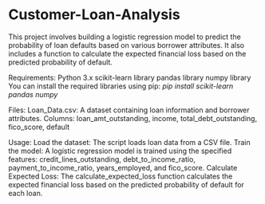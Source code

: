 # Customer-Loan-Analysis
This project involves building a logistic regression model to predict the probability of loan defaults based on various borrower attributes. It also includes a function to calculate the expected financial loss based on the predicted probability of default.

Requirements:
Python 3.x
scikit-learn library
pandas library
numpy library
You can install the required libraries using pip:
_pip install scikit-learn pandas numpy_

Files:
Loan_Data.csv: A dataset containing loan information and borrower attributes.
Columns: loan_amt_outstanding, income, total_debt_outstanding, fico_score, default

Usage:
Load the dataset: The script loads loan data from a CSV file.
Train the model: A logistic regression model is trained using the specified features: credit_lines_outstanding, debt_to_income_ratio, payment_to_income_ratio, years_employed, and fico_score.
Calculate Expected Loss: The calculate_expected_loss function calculates the expected financial loss based on the predicted probability of default for each loan.
